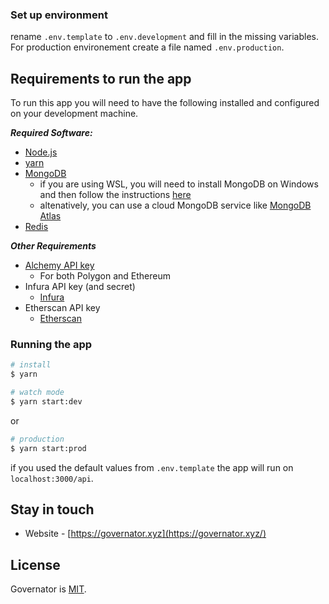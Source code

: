 ### Set up environment

rename `.env.template` to `.env.development` and fill in the missing variables. For production environement 
create a file named `.env.production`.

## Requirements to run the app

To run this app you will need to have the following installed and configured on your development machine.

*__Required Software:__*

- [Node.js](https://nodejs.org/en/download/)
- [yarn](https://yarnpkg.com/getting-started/install)
- [MongoDB](https://docs.mongodb.com/manual/installation/)
  - if you are using WSL, you will need to install MongoDB on Windows and then follow the instructions [here](https://docs.microsoft.com/en-us/windows/wsl/tutorials/wsl-database#install-mongodb)
  - altenatively, you can use a cloud MongoDB service like [MongoDB Atlas](https://www.mongodb.com/cloud/atlas)
- [Redis](https://redis.io/download)

*__Other Requirements__*

- [Alchemy API key](https://www.alchemy.com/)
  - For both Polygon and Ethereum
- Infura API key (and secret)
  - [Infura](https://infura.io/)
- Etherscan API key
  - [Etherscan](https://etherscan.io/)
  


### Running the app

```bash
# install
$ yarn
```

```bash
# watch mode
$ yarn start:dev
```
or

```bash
# production
$ yarn start:prod
```

if you used the default values from `.env.template` the app will run on `localhost:3000/api`.


## Stay in touch

- Website - [https://governator.xyz](https://governator.xyz/)


## License

Governator is [MIT](LICENSE).
